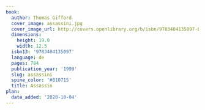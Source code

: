 ```yaml
---
book:
  author: Thomas Gifford
  cover_image: assassini.jpg
  cover_image_url: http://covers.openlibrary.org/b/isbn/9783404135097-L.jpg
  dimensions:
    height: 19.0
    width: 12.5
  isbn13: '9783404135097'
  language: de
  pages: 784
  publication_year: '1999'
  slug: assassini
  spine_color: '#810715'
  title: Assassin
plan:
  date_added: '2020-10-04'
---
```

